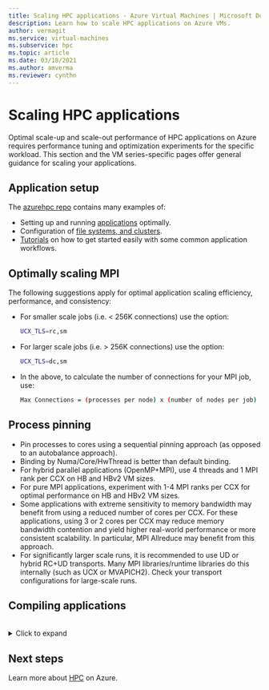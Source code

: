 ```yaml
---
title: Scaling HPC applications - Azure Virtual Machines | Microsoft Docs
description: Learn how to scale HPC applications on Azure VMs. 
author: vermagit
ms.service: virtual-machines
ms.subservice: hpc
ms.topic: article
ms.date: 03/18/2021
ms.author: amverma
ms.reviewer: cynthn
---
```


# Scaling HPC applications

Optimal scale-up and scale-out performance of HPC applications on Azure requires performance tuning and optimization experiments for the specific workload. This section and the VM series-specific pages offer general guidance for scaling your applications.

## Application setup
The [azurehpc repo](https://github.com/Azure/azurehpc) contains many examples of:
- Setting up and running [applications](https://github.com/Azure/azurehpc/tree/master/apps) optimally.
- Configuration of [file systems, and clusters](https://github.com/Azure/azurehpc/tree/master/examples).
- [Tutorials](https://github.com/Azure/azurehpc/tree/master/tutorials) on how to get started easily with some common application workflows.

## Optimally scaling MPI 

The following suggestions apply for optimal application scaling efficiency, performance, and consistency:

- For smaller scale jobs (i.e. < 256K connections) use the option:
   ```bash
   UCX_TLS=rc,sm
   ```

- For larger scale jobs (i.e. > 256K connections) use the option:
   ```bash
   UCX_TLS=dc,sm
   ```

- In the above, to calculate the number of connections for your MPI job, use:
   ```bash
   Max Connections = (processes per node) x (number of nodes per job) x (number of nodes per job) 
   ```

## Process pinning

- Pin processes to cores using a sequential pinning approach (as opposed to an autobalance approach). 
- Binding by Numa/Core/HwThread is better than default binding.
- For hybrid parallel applications (OpenMP+MPI), use 4 threads and 1 MPI rank per CCX on HB and HBv2 VM sizes.
- For pure MPI applications, experiment with 1-4 MPI ranks per CCX for optimal performance on HB and HBv2 VM sizes.
- Some applications with extreme sensitivity to memory bandwidth may benefit from using a reduced number of cores per CCX. For these applications, using 3 or 2 cores per CCX may reduce memory bandwidth contention and yield higher real-world performance or more consistent scalability. In particular, MPI Allreduce may benefit from this approach.
- For significantly larger scale runs, it is recommended to use UD or hybrid RC+UD transports. Many MPI libraries/runtime libraries do this internally (such as UCX or MVAPICH2). Check your transport configurations for large-scale runs.

## Compiling applications
<br>
<details>
<summary>Click to expand</summary>

Though not necessary, compiling applications with appropriate optimization flags provides the best scale-up performance on HB and HC-series VMs.

### AMD Optimizing C/C++ Compiler

The AMD Optimizing C/C++ Compiler (AOCC) compiler system offers a high level of advanced optimizations, multi-threading, and processor support that includes global optimization, vectorization, inter-procedural analyses, loop transformations, and code generation. AOCC compiler binaries are suitable for Linux systems having GNU C Library (glibc) version 2.17 and above. The compiler suite consists of a C/C++ compiler (clang), a Fortran compiler (FLANG), and a Fortran front end to Clang (Dragon Egg).

### Clang

Clang is a C, C++, and Objective-C compiler handling preprocessing, parsing, optimization, code generation, assembly, and linking. 
Clang supports the  `-march=znver1` flag to enable best code generation and tuning for AMD’s Zen based x86 architecture.

### FLANG

The FLANG compiler is a recent addition to the AOCC suite (added April 2018) and is currently in pre-release for developers to download and test. Based on Fortran 2008, AMD extends the GitHub version of FLANG (https://github.com/flang-compiler/flang). The FLANG compiler supports all Clang compiler options and an additional number of FLANG-specific compiler options.

### DragonEgg

DragonEgg is a gcc plugin that replaces GCC’s optimizers and code generators with those from the LLVM project. DragonEgg that comes with AOCC works with gcc-4.8.x, has been tested for x86-32/x86-64 targets, and has been successfully used on various Linux platforms.

GFortran is the actual frontend for Fortran programs responsible for preprocessing, parsing, and semantic analysis generating the GCC GIMPLE intermediate representation (IR). DragonEgg is a GNU plugin, plugging into GFortran compilation flow. It implements the GNU plugin API. With the plugin architecture, DragonEgg becomes the compiler driver, driving the different phases of compilation.  After following the download and installation instructions, Dragon Egg can be invoked using: 

```bash
$ gfortran [gFortran flags] 
   -fplugin=/path/AOCC-1.2-Compiler/AOCC-1.2-     
   FortranPlugin/dragonegg.so [plugin optimization flags]     
   -c xyz.f90 $ clang -O3 -lgfortran -o xyz xyz.o $./xyz
```
   
### PGI Compiler
PGI Community Edition ver. 17 is confirmed to work with AMD EPYC. A PGI-compiled version of STREAM does deliver full memory bandwidth of the platform. The newer Community Edition 18.10 (Nov 2018) should likewise work well. Below is sample CLI to compiler optimally with the Intel Compiler:

```bash
pgcc $(OPTIMIZATIONS_PGI) $(STACK) -DSTREAM_ARRAY_SIZE=800000000 stream.c -o stream.pgi
```

### Intel Compiler
Intel Compiler ver. 18 is confirmed to work with AMD EPYC. Below is sample CLI to compiler optimally with the Intel Compiler.

```bash
icc -o stream.intel stream.c -DSTATIC -DSTREAM_ARRAY_SIZE=800000000 -mcmodel=large -shared-intel -Ofast –qopenmp
```

### GCC Compiler 
For HPC, AMD recommends GCC compiler 7.3 or newer. Older versions, such as 4.8.5 included with RHEL/CentOS 7.4, are not recommended. GCC 7.3, and newer, will deliver significantly higher performance on HPL, HPCG, and DGEMM tests.

```bash
gcc $(OPTIMIZATIONS) $(OMP) $(STACK) $(STREAM_PARAMETERS) stream.c -o stream.gcc
```
</details>

## Next steps

Learn more about [HPC](/azure/architecture/topics/high-performance-computing/) on Azure.
